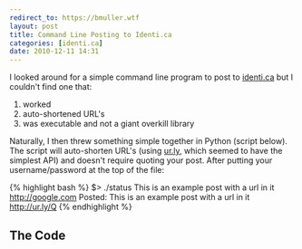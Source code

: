 ```yaml
---
redirect_to: https://bmuller.wtf
layout: post
title: Command Line Posting to Identi.ca
categories: [identi.ca]
date: 2010-12-11 14:31
---
```

I looked around for a simple command line program to post to [identi.ca](http://identi.ca) but I couldn't find one that:
 1. worked
 1. auto-shortened URL's
 1. was executable and not a giant overkill library

Naturally, I then threw something simple together in Python (script below).  The script will auto-shorten URL's (using [ur.ly](http://ur.ly), which seemed to have the simplest API) and doesn't require quoting your post.  After putting your username/password at the top of the file:

{% highlight bash %}
$> ./status This is an example post with a url in it http://google.com
Posted: This is an example post with a url in it http://ur.ly/Q
{% endhighlight %}

## The Code
<script src="https://gist.github.com/737651.js"> 
</script>




